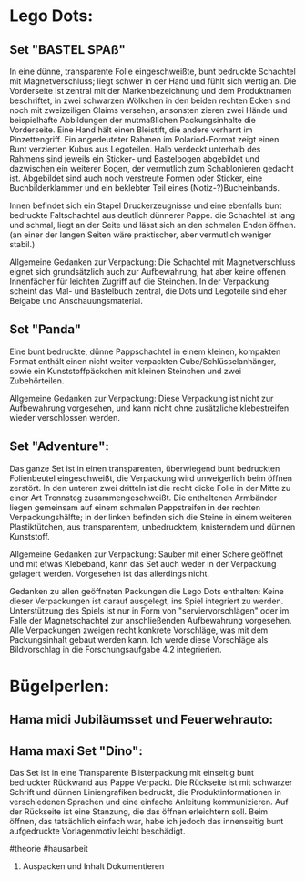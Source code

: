 Lego Dots:
============

Set "BASTEL SPAß"
-----------------
In eine dünne, transparente Folie eingeschweißte, bunt bedruckte Schachtel mit Magnetverschluss; liegt schwer in der Hand und fühlt sich wertig an. 
Die Vorderseite ist zentral mit der Markenbezeichnung und dem Produktnamen beschriftet, in zwei schwarzen Wölkchen in den beiden rechten Ecken sind noch mit zweizeiligen Claims versehen, ansonsten zieren zwei Hände und beispielhafte Abbildungen der mutmaßlichen Packungsinhalte die Vorderseite. Eine Hand hält einen Bleistift, die andere verharrt im Pinzettengriff. Ein angedeuteter Rahmen im Polariod-Format zeigt einen Bunt verzierten Kubus aus Legoteilen. Halb verdeckt unterhalb des Rahmens sind jeweils ein Sticker- und Bastelbogen abgebildet und dazwischen ein weiterer Bogen, der vermutlich zum Schablonieren gedacht ist. Abgebildet sind auch noch verstreute Formen oder Sticker, eine Buchbilderklammer und ein beklebter Teil eines (Notiz-?)Bucheinbands.

Innen befindet sich ein Stapel Druckerzeugnisse und eine ebenfalls bunt bedruckte Faltschachtel aus deutlich dünnerer Pappe. die Schachtel ist lang und schmal, liegt an der Seite und lässt sich an den schmalen Enden öffnen. (an einer der langen Seiten wäre praktischer, aber vermutlich weniger stabil.)

Allgemeine Gedanken zur Verpackung: Die Schachtel mit Magnetverschluss eignet sich grundsätzlich auch zur Aufbewahrung, hat aber keine offenen Innenfächer für leichten Zugriff auf die Steinchen.
In der Verpackung scheint das Mal- und Bastelbuch zentral, die Dots und Legoteile sind eher Beigabe und Anschauungsmaterial. 


Set "Panda"
-----------
Eine bunt bedruckte, dünne Pappschachtel in einem kleinen, kompakten Format enthält einen nicht weiter verpackten Cube/Schlüsselanhänger, sowie ein Kunststoffpäckchen mit kleinen Steinchen und zwei Zubehörteilen.

Allgemeine Gedanken zur Verpackung: Diese Verpackung ist nicht zur Aufbewahrung vorgesehen, und kann nicht ohne zusätzliche klebestreifen wieder verschlossen werden. 


Set "Adventure":
----------------
Das ganze Set ist in einen transparenten, überwiegend bunt bedruckten Folienbeutel eingeschweißt, die Verpackung wird unweigerlich beim öffnen zerstört. In den unteren zwei dritteln ist die recht dicke Folie in der Mitte zu einer Art Trennsteg zusammengeschweißt. Die enthaltenen Armbänder liegen gemeinsam auf einem schmalen Pappstreifen in der rechten Verpackungshälfte; in der linken befinden sich die Steine in einem weiteren Plastiktütchen, aus transparentem, unbedrucktem, knisterndem und dünnen Kunststoff.

Allgemeine Gedanken zur Verpackung: Sauber mit einer Schere geöffnet und mit etwas Klebeband, kann das Set auch weder in der Verpackung gelagert werden. Vorgesehen ist das allerdings nicht. 


Gedanken zu allen geöffneten Packungen die Lego Dots enthalten:
Keine dieser Verpackungen ist darauf ausgelegt, ins Spiel integriert zu werden. Unterstützung des Spiels ist nur in Form von "serviervorschlägen" oder im Falle der Magnetschachtel zur anschließenden Aufbewahrung vorgesehen.
Alle Verpackungen zweigen recht konkrete Vorschläge, was mit dem Packungsinhalt gebaut werden kann. Ich werde diese Vorschläge als Bildvorschlag in die Forschungsaufgabe 4.2 integrierien.



Bügelperlen:
============

Hama midi Jubiläumsset und Feuerwehrauto:
-----------------------------------------


Hama maxi Set "Dino":
---------------------
Das Set ist in eine Transparente Blisterpackung mit einseitig bunt bedruckter Rückwand aus Pappe Verpackt. Die Rückseite ist mit schwarzer Schrift und dünnen Liniengrafiken bedruckt, die Produktinformationen in verschiedenen Sprachen und eine einfache Anleitung kommunizieren.
Auf der Rückseite ist eine Stanzung, die das öffnen erleichtern soll. Beim öffnen, das tatsächlich einfach war, habe ich jedoch das innenseitig bunt aufgedruckte Vorlagenmotiv leicht beschädigt.

#theorie #hausarbeit 

1. Auspacken und Inhalt Dokumentieren

